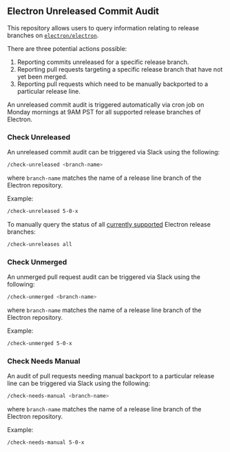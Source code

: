 ## Electron Unreleased Commit Audit

This repository allows users to query information relating to release branches on [`electron/electron`](https://github.com/electron/electron).

There are three potential actions possible:
1. Reporting commits unreleased for a specific release branch.
2. Reporting pull requests targeting a specific release branch that have not yet been merged.
3. Reporting pull requests which need to be manually backported to a particular release line.

An unreleased commit audit is triggered automatically via cron job on Monday mornings at 9AM PST for all supported release branches of Electron.

### Check Unreleased

An unreleased commit audit can be triggered via Slack using the following:

```sh
/check-unreleased <branch-name>
```

where `branch-name` matches the name of a release line branch of the Electron repository.

Example:

```sh
/check-unreleased 5-0-x
```

To manually query the status of all [currently supported](https://electronjs.org/docs/tutorial/support) Electron release branches:

```sh
/check-unreleases all
```

### Check Unmerged

An unmerged pull request audit can be triggered via Slack using the following:

```sh
/check-unmerged <branch-name>
```

where `branch-name` matches the name of a release line branch of the Electron repository.

Example:

```sh
/check-unmerged 5-0-x
```

### Check Needs Manual

An audit of pull requests needing manual backport to a particular release line  can be triggered via Slack using the following:

```sh
/check-needs-manual <branch-name>
```

where `branch-name` matches the name of a release line branch of the Electron repository.

Example:

```sh
/check-needs-manual 5-0-x
```
